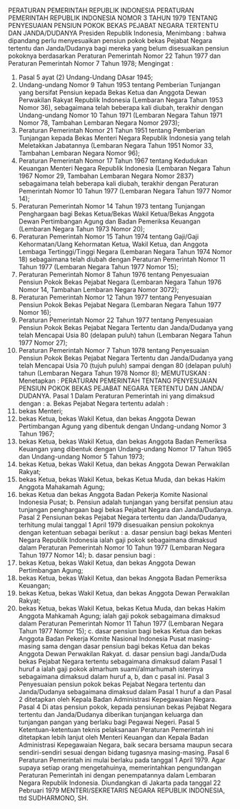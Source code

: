  PERATURAN PEMERINTAH REPUBLIK INDONESIA PERATURAN PEMERINTAH REPUBLIK INDONESIA NOMOR 3 TAHUN 1979 TENTANG PENYESUAIAN PENSIUN POKOK BEKAS PEJABAT NEGARA TERTENTU DAN JANDA/DUDANYA Presiden Republik Indonesia,
Menimbang :
 bahwa dipandang perlu menyesuaikan pensiun pokok bekas Pejabat Negara tertentu dan Janda/Dudanya bagi mereka yang belum disesuaikan pensiun pokoknya berdasarkan Peraturan Pemerintah Nomor 22 Tahun 1977 dan Peraturan Pemerintah Nomor 7 Tahun 1978;
Mengingat :

1. Pasal 5 ayat (2) Undang-Undang DAsar 1945;
2. Undang-undang Nomor 9 Tahun 1953 tentang Pemberian Tunjangan yang bersifat Pensiun kepada Bekas Ketua dan Anggota Dewan Perwakilan Rakyat Republik Indonesia (Lembaran Negara Tahun 1953 Nomor 36), sebagaimana telah beberapa kali diubah, terakhir dengan Undang-undang Nomor 10 Tahun 1971 (Lembaran Negara Tahun 1971 Nomor 78, Tambahan Lembaran Negara Nomor 2973);
3. Peraturan Pemerintah Nomor 21 Tahun 1951 tentang Pemberian Tunjangan kepada Bekas Menteri Negara Republik Indonesia yang telah Meletakkan Jabatannya (Lembaran Negara Tahun 1951 Nomor 33, Tambahan Lembaran Negara Nomor 96);
4. Peraturan Pemerintah Nomor 17 Tahun 1967 tentang Kedudukan Keuangan Menteri Negara Republik Indonesia (Lembaran Negara Tahun 1967 Nomor 29, Tambahan Lembaran Negara Nomor 2837) sebagaimana telah beberapa kali diubah, terakhir dengan Peraturan Pemerintah Nomor 10 Tahun 1977 (Lembaran Negara Tahun 1977 Nomor 14);
5. Peraturan Pemerintah Nomor 14 Tahun 1973 tentang Tunjangan Penghargaan bagi Bekas Ketua/Bekas Wakil Ketua/Bekas Anggota Dewan Pertimbangan Agung dan Badan Pemeriksa Keuangan (Lembaran Negara Tahun 1973 Nomor 20);
6. Peraturan Pemerintah Nomor 15 Tahun 1974 tentang Gaji/Gaji Kehormatan/Uang Kehormatan Ketua, Wakil Ketua, dan Anggota Lembaga Tertinggi/Tinggi Negara (Lembaran Negara Tahun 1974 Nomor 18) sebagaimana telah diubah dengan Peraturan Pemerintah Nomor 11 Tahun 1977 (Lembaran Negara Tahun 1977 Nomor 15);
7. Peraturan Pemerintah Nomor 8 Tahun 1976 tentang Penyesuaian Pensiun Pokok Bekas Pejabat Negara (Lembaran Negara Tahun 1976 Nomor 14, Tambahan Lembaran Negara Nomor 3072);
8. Peraturan Pemerintah Nomor 12 Tahun 1977 tentang Penyesuaian Pensiun Pokok Bekas Pejabat Negara (Lembaran Negara Tahun 1977 Nomor 16);
9. Peraturan Pemerintah Nomor 22 Tahun 1977 tentang Penyesuaian Pensiun Pokok Bekas Pejabat Negara Tertentu dan Janda/Dudanya yang telah Mencapai Usia 80 (delapan puluh) tahun (Lembaran Negara Tahun 1977 Nomor 27);
10. Peraturan Pemerintah Nomor 7 Tahun 1978 tentang Penyesuaian Pensiun Pokok Bekas Pejabat Negara Tertentu dan Janda/Dudanya yang telah Mencapai Usia 70 (tujuh puluh) sampai dengan 80 (delapan puluh) tahun (Lembaran Negara Tahun 1978 Nomor 8);
MEMUTUSKAN :
 Menetapkan : PERATURAN PEMERINTAH TENTANG PENYESUAIAN PENSIUN POKOK BEKAS PEJABAT NEGARA TERTENTU DAN JANDA/ DUDANYA.
Pasal 1
Dalam Peraturan Pemerintah ini yang dimaksud dengan :
a. Bekas Pejabat Negara tertentu adalah :
1. bekas Menteri;
2. bekas Ketua, bekas Wakil Ketua, dan bekas Anggota Dewan Pertimbangan Agung yang dibentuk dengan Undang-undang Nomor 3 Tahun 1967;
3. bekas Ketua, bekas Wakil Ketua, dan bekas Anggota Badan Pemeriksa Keuangan yang dibentuk dengan Undang-undang Nomor 17 Tahun 1965 dan Undang-undang Nomor 5 Tahun 1973;
4. bekas Ketua, bekas Wakil Ketua, dan bekas Anggota Dewan Perwakilan Rakyat;
5. bekas Ketua, bekas Wakil Ketua, bekas Ketua Muda, dan bekas Hakim Anggota Mahakamah Agung;
6. bekas Ketua dan bekas Anggota Badan Pekerja Komite Nasional Indonesia Pusat;
b. Pensiun adalah tunjangan yang bersifat pensiun atau tunjangan penghargaan bagi bekas Pejabat Negara dan Janda/Dudanya.
Pasal 2
Pensiunan bekas Pejabat Negara tertentu dan Janda/Dudanya, terhitung mulai tanggal 1 April 1979 disesuaikan pensiun pokoknya dengan ketentuan sebagai berikut :
a. dasar pensiun bagi bekas Menteri Negara Republik Indonesia ialah gaji pokok sebagaimana dimaksud dalam Peraturan Pemerintah Nomor 10 Tahun 1977 (Lembaran Negara Tahun 1977 Nomor 14);
b. dasar pensiun bagi :
1. bekas Ketua, bekas Wakil Ketua, dan bekas Anggota Dewan Pertimbangan Agung;
2. bekas Ketua, bekas Wakil Ketua, dan bekas Anggota Badan Pemeriksa Keuangan;
3. bekas Ketua, bekas Wakil Ketua, dan bekas Anggota Dewan Perwakilan Rakyat;
4. bekas Ketua, bekas Wakil Ketua, bekas Ketua Muda, dan bekas Hakim Anggota Mahkamah Agung; ialah gaji pokok sebagaimana dimaksud dalam Peraturan Pemerintah Nomor 11 Tahun 1977 (Lembaran Negara Tahun 1977 Nomor 15);
c. dasar pensiun bagi bekas Ketua dan bekas Anggota Badan Pekerja Komite Nasional Indonesia Pusat masing-masing sama dengan dasar pensiun bagi bekas Ketua dan bekas Anggota Dewan Perwakilan Rakyat.
d. dasar pensiun bagi Janda/Duda bekas Pejabat Negara tertentu sebagaimana dimaksud dalam Pasal 1 huruf a ialah gaji pokok almarhum suami/almarhumah isterinya sebagaimana dimaksud dalam huruf a, b, dan c pasal ini.
Pasal 3
Penyesuaian pensiun pokok bekas Pejabat Negara tertentu dan Janda/Dudanya sebagaimana dimaksud dalam Pasal 1 huruf a dan Pasal 2 ditetapkan oleh Kepala Badan Administrasi Kepegawaian Negara.
Pasal 4
Di atas pensiun pokok, kepada pensiunan bekas Pejabat Negara tertentu dan Janda/Dudanya diberikan tunjangan keluarga dan tunjangan pangan yang berlaku bagi Pegawai Negeri.
Pasal 5
Ketentuan-ketentuan teknis pelaksanaan Peraturan Pemerintah ini ditetapkan lebih lanjut oleh Menteri Keuangan dan Kepala Badan Administrasi Kepegawaian Negara, baik secara bersama maupun secara sendiri-sendiri sesuai dengan bidang tugasnya masing-masing.
Pasal 6
Peraturan Pemerintah ini mulai berlaku pada tanggal 1 April 1979. Agar supaya setiap orang mengetahuinya, memerintahkan pengundangan Peraturan Pemerintah ini dengan penempatannya dalam Lembaran Negara Republik Indonesia. Diundangkan di Jakarta pada tanggal 22 Pebruari 1979 MENTERI/SEKRETARIS NEGARA REPUBLIK INDONESIA, ttd SUDHARMONO, SH.